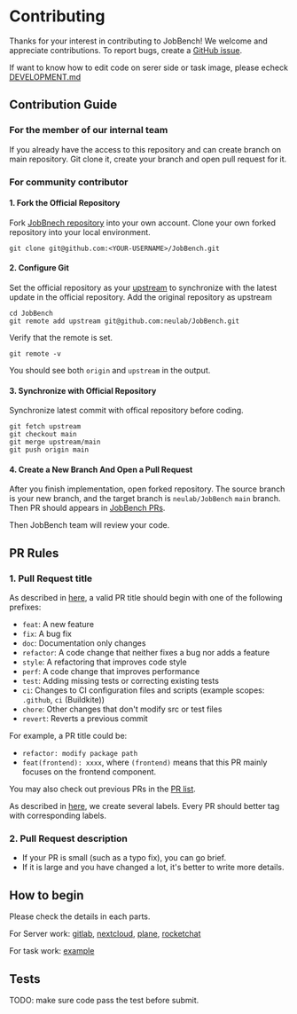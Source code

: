 # Contributing

Thanks for your interest in contributing to JobBench! We welcome and appreciate contributions.
To report bugs, create a [GitHub issue](https://github.com/neulab/JobBench/issues/new).

If want to know how to edit code on serer side or task image, please echeck [DEVELOPMENT.md](./DEVELOPMENT.md)

## Contribution Guide
### For the member of our internal team
If you already have the access to this repository and can create branch on main repository. Git clone it, create your branch and open pull request for it.

### For community contributor

#### 1. Fork the Official Repository

Fork [JobBnech repository](https://https://github.com/neulab/JobBench) into your own account.
Clone your own forked repository into your local environment.

```shell
git clone git@github.com:<YOUR-USERNAME>/JobBench.git
```

#### 2. Configure Git

Set the official repository as your [upstream](https://www.atlassian.com/git/tutorials/git-forks-and-upstreams) to synchronize with the latest update in the official repository.
Add the original repository as upstream

```shell
cd JobBench
git remote add upstream git@github.com:neulab/JobBench.git
```

Verify that the remote is set.
```shell
git remote -v
```
You should see both `origin` and `upstream` in the output.

#### 3. Synchronize with Official Repository
Synchronize latest commit with offical repository before coding.

```shell
git fetch upstream
git checkout main
git merge upstream/main
git push origin main
```

#### 4. Create a New Branch And Open a Pull Request
After you finish implementation, open forked repository. The source branch is your new branch, and the target branch is `neulab/JobBench` `main` branch. Then PR should appears in [JobBench PRs](https://github.com/neulab/JobBench/pulls).

Then JobBench team will review your code.

## PR Rules

### 1. Pull Request title

As described in [here](https://github.com/commitizen/conventional-commit-types/blob/master/index.json), a valid PR title should begin with one of the following prefixes:

- `feat`: A new feature
- `fix`: A bug fix
- `doc`: Documentation only changes
- `refactor`: A code change that neither fixes a bug nor adds a feature
- `style`: A refactoring that improves code style
- `perf`: A code change that improves performance
- `test`: Adding missing tests or correcting existing tests
- `ci`: Changes to CI configuration files and scripts (example scopes: `.github`, `ci` (Buildkite))
- `chore`: Other changes that don't modify src or test files
- `revert`: Reverts a previous commit

For example, a PR title could be:
- `refactor: modify package path`
- `feat(frontend): xxxx`, where `(frontend)` means that this PR mainly focuses on the frontend component.

You may also check out previous PRs in the [PR list](https://github.com/neulab/JobBench/pulls).

As described in [here](https://github.com/neulab/JobBench/labels), we create several labels. Every PR should better tag with corresponding labels.

### 2. Pull Request description

- If your PR is small (such as a typo fix), you can go brief.
- If it is large and you have changed a lot, it's better to write more details.


## How to begin
Please check the details in each parts.

For Server work: [gitlab](./servers/gitlab/README.md), [nextcloud](./servers//nextcloud/README.md), [plane](./servers/plane/README.md), [rocketchat](./servers/rocketchat/README.md)

For task work: [example](./workspaces/tasks/example/README.md)

## Tests
TODO: make sure code pass the test before submit.
